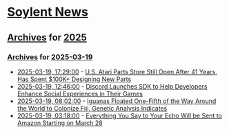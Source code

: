 # [Soylent News](../../../README.md)

## [Archives](../../index.md) for [2025](../index.md)

### [Archives](../../index.md) for [2025-03-19](index.md)

* [2025-03-19, 17:29:00](https://soylentnews.org/article.pl?sid=25/03/18/1610234&from=rss) - [U.S. Atari Parts Store Still Open After 41 Years, Has Spent $100K+ Designing New Parts](https://soylentnews.org/article.pl?sid=25/03/18/1610234&from=rss)
* [2025-03-19, 12:46:00](https://soylentnews.org/article.pl?sid=25/03/18/168222&from=rss) - [Discord Launches SDK to Help Developers Enhance Social Experiences in Their Games](https://soylentnews.org/article.pl?sid=25/03/18/168222&from=rss)
* [2025-03-19, 08:02:00](https://soylentnews.org/article.pl?sid=25/03/18/165235&from=rss) - [Iguanas Floated One-Fifth of the Way Around the World to Colonize Fiji, Genetic Analysis Indicates](https://soylentnews.org/article.pl?sid=25/03/18/165235&from=rss)
* [2025-03-19, 03:18:00](https://soylentnews.org/article.pl?sid=25/03/18/0159258&from=rss) - [Everything You Say to Your Echo Will be Sent to Amazon Starting on March 28](https://soylentnews.org/article.pl?sid=25/03/18/0159258&from=rss)
